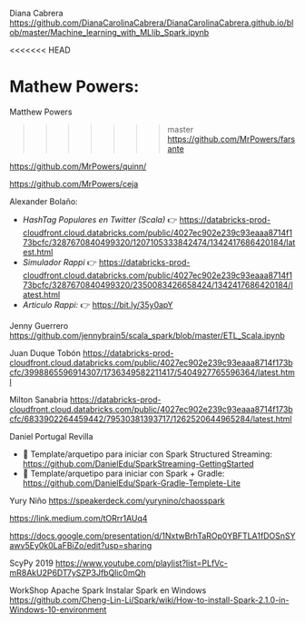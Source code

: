 
Diana Cabrera
https://github.com/DianaCarolinaCabrera/DianaCarolinaCabrera.github.io/blob/master/Machine_learning_with_MLlib_Spark.ipynb

<<<<<<< HEAD

Mathew Powers:
=======
Matthew Powers
>>>>>>> master
https://github.com/MrPowers/farsante

https://github.com/MrPowers/quinn/

https://github.com/MrPowers/ceja



Alexander Bolaño: 

* *HashTag Populares en Twitter (Scala)* 👉 https://databricks-prod-cloudfront.cloud.databricks.com/public/4027ec902e239c93eaaa8714f173bcfc/3287670840499320/1207105333842474/1342417686420184/latest.html
* *Simulador Rappi* 👉 https://databricks-prod-cloudfront.cloud.databricks.com/public/4027ec902e239c93eaaa8714f173bcfc/3287670840499320/2350083426658424/1342417686420184/latest.html
* *Articulo Rappi:* 👉 https://bit.ly/35y0apY


Jenny Guerrero
https://github.com/jennybrain5/scala_spark/blob/master/ETL_Scala.ipynb




Juan Duque Tobón
https://databricks-prod-cloudfront.cloud.databricks.com/public/4027ec902e239c93eaaa8714f173bcfc/3998865596914307/1736349582211417/5404927765596364/latest.html



Milton Sanabria
https://databricks-prod-cloudfront.cloud.databricks.com/public/4027ec902e239c93eaaa8714f173bcfc/6833902264459442/79530381393717/1262520644965284/latest.html



Daniel Portugal Revilla
* 🦖 Template/arquetipo para iniciar con Spark Structured Streaming: https://github.com/DanielEdu/SparkStreaming-GettingStarted
* 🐘 Template/arquetipo para iniciar con Spark + Gradle: https://github.com/DanielEdu/Spark-Gradle-Templete-Lite


Yury Niño
https://speakerdeck.com/yurynino/chaosspark



https://link.medium.com/tORrr1AUq4 


https://docs.google.com/presentation/d/1NxtwBrhTaROp0YBFTLA1fDOSnSYawv5Ey0k0LaFBiZo/edit?usp=sharing


ScyPy 2019
https://www.youtube.com/playlist?list=PLfVc-mR8AkU2P6DT7ySZP3JfbQlic0mQh


WorkShop Apache Spark 
Instalar Spark en Windows
https://github.com/Cheng-Lin-Li/Spark/wiki/How-to-install-Spark-2.1.0-in-Windows-10-environment
